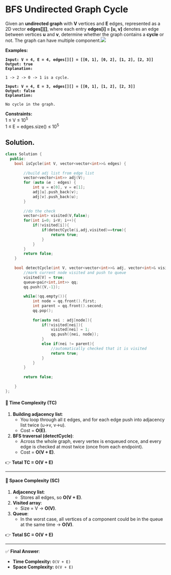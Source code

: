 # BFS Undirected Graph Cycle

Given an **undirected graph** with **V** vertices and **E** edges, represented as a 2D vector **edges\[]\[]**, where each entry **edges\[i] = \[u, v]** denotes an edge between vertices **u** and **v**, determine whether the graph contains a **cycle** or not. The graph can have multiple component.![](file:///C:/Users/Mukul%20kumar/Desktop/GFG_PIC.JPG)

**Examples:**

<pre><code><strong>Input: V = 4, E = 4, edges[][] = [[0, 1], [0, 2], [1, 2], [2, 3]]
</strong><strong>Output: true
</strong><strong>Explanation: 
</strong> 
1 -> 2 -> 0 -> 1 is a cycle.
</code></pre>

<pre><code><strong>Input: V = 4, E = 3, edges[][] = [[0, 1], [1, 2], [2, 3]]
</strong><strong>Output: false
</strong><strong>Explanation: 
</strong> 
No cycle in the graph.
</code></pre>

**Constraints:**\
1 ≤ V ≤ 10<sup>5</sup>\
1 ≤ E = edges.size() ≤ 10<sup>5</sup>



## Solution.

```cpp
class Solution {
  public:
    bool isCycle(int V, vector<vector<int>>& edges) {
        
        //build adj list from edge list
        vector<vector<int>> adj(V);
        for (auto &e : edges) {
            int u = e[0], v = e[1];
            adj[u].push_back(v);
            adj[v].push_back(u);
        }
        
        //do the check
        vector<int> visited(V,false);
        for(int i=0; i<V; i++){
            if(!visited[i]){
                if(detectCycle(i,adj,visited)==true){
                    return true;
                }
            }
        }
        return false;
    }
    
    bool detectCycle(int V, vector<vector<int>>& adj, vector<int>& visited){
        //mark current node visited and push to queue
        visited[V] = true;
        queue<pair<int,int>> qq;
        qq.push({V,-1});
        
        while(!qq.empty()){
            int node = qq.front().first;
            int parent = qq.front().second;
            qq.pop();
            
            for(auto nei : adj[node]){ 
                if(!visited[nei]){
                    visited[nei] = 1;
                    qq.push({nei, node});
                }
                else if(nei != parent){
                    //automatically checked that it is visited
                    return true;
                }
            }
        }
        
        return false;
        
    }
};
```



#### 🔹 Time Complexity (TC)

1. **Building adjacency list**:
   * You loop through all `E` edges, and for each edge push into adjacency list twice (u→v, v→u).
   * Cost = **O(E)**.
2. **BFS traversal (detectCycle)**:
   * Across the whole graph, every vertex is enqueued once, and every edge is checked at most twice (once from each endpoint).
   * Cost = **O(V + E)**.

👉 **Total TC = O(V + E)**

***

#### 🔹 Space Complexity (SC)

1. **Adjacency list**:
   * Stores all edges, so **O(V + E)**.
2. **Visited array**:
   * Size = V → **O(V)**.
3. **Queue**:
   * In the worst case, all vertices of a component could be in the queue at the same time → **O(V)**.

👉 **Total SC = O(V + E)**

***

✅ **Final Answer**:

* **Time Complexity:** `O(V + E)`
* **Space Complexity:** `O(V + E)`

